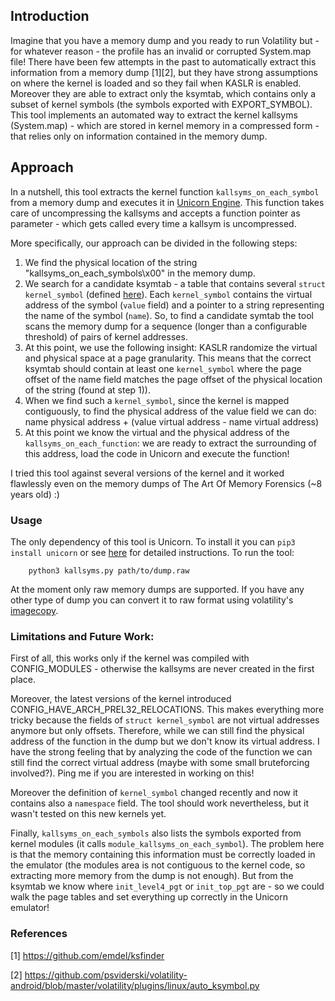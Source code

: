 ## Introduction

Imagine that you have a memory dump and you ready to run Volatility but - for whatever reason - the profile has an invalid or corrupted System.map file!
There have been few attempts in the past to automatically extract this information from a memory dump [1][2], but they have strong assumptions on where the kernel is loaded and so they fail when KASLR is enabled. Moreover they are able to extract only the ksymtab, which contains only a subset of kernel symbols (the symbols exported with EXPORT_SYMBOL).
This tool implements an automated way to extract the kernel kallsyms (System.map) - which are stored in kernel memory in a compressed form - that relies only on information contained in the memory dump.

## Approach

In a nutshell, this tool extracts the kernel function `kallsyms_on_each_symbol` from a memory dump and executes it in [Unicorn Engine](https://github.com/unicorn-engine/unicorn). This function takes care of uncompressing the kallsyms and accepts a function pointer as parameter - which gets called every time a kallsym is uncompressed.

More specifically, our approach can be divided in the following steps:
1) We find the physical location of the string "kallsyms_on_each_symbols\x00" in the memory dump.
2) We search for a candidate ksymtab - a table that contains several `struct kernel_symbol` (defined [here](https://elixir.bootlin.com/linux/v5.0/source/include/linux/export.h#L71)).
Each `kernel_symbol` contains the virtual address of the symbol (`value` field) and a pointer to a string representing the name of the symbol (`name`).
So, to find a candidate symtab the tool scans the memory dump for a sequence (longer than a configurable threshold) of pairs of kernel addresses.
3) At this point, we use the following insight: KASLR randomize the virtual and physical space at a page granularity. This means that the correct ksymtab should contain at least one `kernel_symbol` where the page offset of the name field matches the page offset of the physical location of the string (found at step 1)).
4) When we find such a `kernel_symbol`, since the kernel is mapped contiguously, to find the physical address of the value field we can do: name physical address + (value virtual address - name virtual address)
5) At this point we know the virtual and the physical address of the `kallsyms_on_each_function`: we are ready to extract the surrounding of this address, load the code in Unicorn and execute the function!

I tried this tool against several versions of the kernel and it worked flawlessly even on the memory dumps of The Art Of Memory Forensics (~8 years old) :)

### Usage

The only dependency of this tool is Unicorn. To install it you can `pip3 install unicorn` or see [here](https://www.unicorn-engine.org/docs/) for detailed instructions. To run the tool:
```
    python3 kallsyms.py path/to/dump.raw
```

At the moment only raw memory dumps are supported. If you have any other type of dump you can convert it to raw format using volatility's [imagecopy](https://github.com/volatilityfoundation/volatility/wiki/Command-Reference#imagecopy).

### Limitations and Future Work:

First of all, this works only if the kernel was compiled with CONFIG_MODULES - otherwise the kallsyms are never created in the first place.

Moreover, the latest versions of the kernel introduced CONFIG_HAVE_ARCH_PREL32_RELOCATIONS. This makes everything more tricky because the fields of `struct kernel_symbol` are not virtual addresses anymore but only offsets. Therefore, while we can still find the physical address of the function in the dump but we don't know its virtual address. I have the strong feeling that by analyzing the code of the function we can still find the correct virtual address (maybe with some small bruteforcing involved?). Ping me if you are interested in working on this!

Moreover the definition of `kernel_symbol` changed recently and now it contains also a `namespace` field. The tool should work nevertheless, but it wasn't tested on this new kernels yet.

Finally, `kallsyms_on_each_symbols` also lists the symbols exported from kernel modules (it calls `module_kallsyms_on_each_symbol`). The problem here is that the memory containing this information must be correctly loaded in the emulator (the modules area is not contiguous to the kernel code, so extracting more memory from the dump is not enough). But from the ksymtab we know where `init_level4_pgt` or `init_top_pgt` are - so we could walk the page tables and set everything up correctly in the Unicorn emulator!

### References

[1] https://github.com/emdel/ksfinder

[2] https://github.com/psviderski/volatility-android/blob/master/volatility/plugins/linux/auto_ksymbol.py